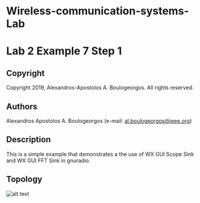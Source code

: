 # Wireless-communication-systems-Lab
# Lab 2 Example 7 Step 1

## Copyright
Copyright 2019, Alexandros-Apostolos A. Boulogeorgos. All rights reserved.

## Authors
Alexandros Apostolos A. Boulogeorgos (e-mail: al.boulogeorgos@ieee.org)

## Description 
This is a simple example that demonstrates a the use of WX GUI Scope Sink and WX GUI FFT Sink in gnuradio. 

## Topology
![alt text](https://github.com/aboulogeorgos/Wireless-communication-systems-Lab/blob/master/Lab2/example7/step1/example7_1.grc.png?raw=true)
